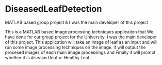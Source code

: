 # DiseasedLeafDetection
MATLAB based group project &amp; I was the main developer of this project

This is a MATLAB based Image processing techniques application that We have done for our group project for the University. I was the main developer of this project.
This application will take an image of leaf as an input and will run some image processing techniques on the image. It will output the procesed images of each main image processings and Finally it will prompt whether it is diseased leaf or Healthy Leaf.
